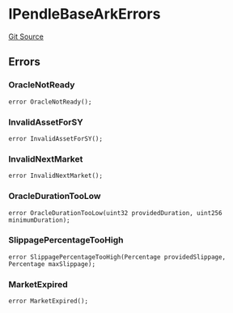 # IPendleBaseArkErrors
[Git Source](https://github.com/OasisDEX/summer-earn-protocol/blob/02b633fc64591288020c32f3fcb6421ab62209d5/src/errors/arks/IPendleBaseArkErrors.sol)


## Errors
### OracleNotReady

```solidity
error OracleNotReady();
```

### InvalidAssetForSY

```solidity
error InvalidAssetForSY();
```

### InvalidNextMarket

```solidity
error InvalidNextMarket();
```

### OracleDurationTooLow

```solidity
error OracleDurationTooLow(uint32 providedDuration, uint256 minimumDuration);
```

### SlippagePercentageTooHigh

```solidity
error SlippagePercentageTooHigh(Percentage providedSlippage, Percentage maxSlippage);
```

### MarketExpired

```solidity
error MarketExpired();
```

